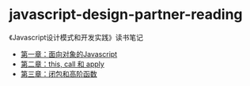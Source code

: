 # javascript-design-partner-reading
《Javascript设计模式和开发实践》读书笔记

- [第一章：面向对象的Javascript](https://github.com/liangfung/javascript-design-partner-reading/blob/master/chapter1.md)
- [第二章：this, call 和 apply](https://github.com/liangfung/javascript-design-partner-reading/blob/master/chapter2.md)
- [第三章：闭包和高阶函数](https://github.com/liangfung/javascript-design-partner-reading/blob/master/chapter3.md)
